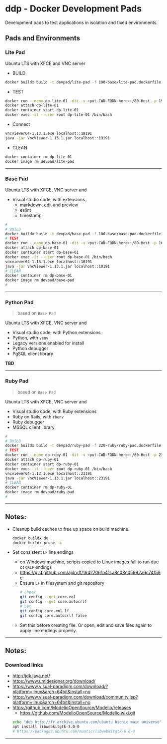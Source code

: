 # ddp - Docker Development Pads

Development pads to test applications in isolation and fixed environments.

## Pads and Environments

### Lite Pad
Ubuntu LTS with XFCE and VNC server

- BUILD
```sh
docker buildx build -t devpad/lite-pad -f 100-base/lite-pad.dockerfile 100-base
```
- TEST
```sh
docker run --name dp-lite-01 -dit -v <put-CWD-FQDN-here>:/80-Host -p 19110:10010 -p 19120:10020 -p 19191:10101 devpad/lite-pad
docker attach dp-lite-01
docker container start dp-lite-01
docker exec -it --user root dp-lite-01 /bin/bash
```
- Connect
```sh
vncviewer64-1.13.1.exe localhost::19191
java -jar VncViewer-1.13.1.jar localhost::19191
```

- CLEAN
```sh
docker container rm dp-lite-01
docker image rm devpad/lite-pad
```

***

### Base Pad
Ubuntu LTS with XFCE, VNC server and 
- Visual studio code, with extensions
	- markdown, edit and preview
	- eslint
	- timestamp

```sh
# 
# BUILD
docker buildx build -t devpad/base-pad -f 100-base/base-pad.dockerfile 100-base
# TEST
docker run --name dp-base-01 -dit -v <put-CWD-FQDN-here>:/80-Host -p 10110:10010 -p 10120:10020 -p 10191:10101 devpad/base-pad
docker attach dp-base-01
docker container start dp-base-01
docker exec -it --user root dp-base-01 /bin/bash
vncviewer64-1.13.1.exe localhost::10191
java -jar VncViewer-1.13.1.jar localhost::10191
# CLEAN
docker container rm dp-base-01
docker image rm devpad/base-pad
# 
```

***

### Python Pad
> based on `Base Pad`

Ubuntu LTS with XFCE, VNC server and 
- Visual studio code, with Python extensions
- Python, with `venv`
- Legacy versions enabled for install
- Python debugger
- PgSQL client library

**TBD**

***

### Ruby Pad
> based on `Base Pad`

Ubuntu LTS with XFCE, VNC server and 
- Visual studio code, with Ruby extensions
- Ruby on Rails, with `rbenv`
- Ruby debugger
- MSSQL client library

```sh
# 
# BUILD
docker buildx build -t devpad/ruby-pad -f 220-ruby/ruby-pad.dockerfile 220-ruby
# TEST
docker run --name dp-ruby-01 -dit -v <put-CWD-FQDN-here>:/80-Host -p 23110:10010 -p 23120:10020 -p 23130:3000 -p 23191:10101 devpad/ruby-pad
docker attach dp-ruby-01
docker container start dp-ruby-01
docker exec -it --user root dp-ruby-01 /bin/bash
vncviewer64-1.13.1.exe localhost::23191
java -jar VncViewer-1.13.1.jar localhost::23191
# CLEAN
docker container rm dp-ruby-01
docker image rm devpad/ruby-pad
# 
```

***

## Notes:
- Cleanup build caches to free up space on build machine.
	```sh
	docker buildx du
	docker buildx prune -a
	```

- Set consistent `LF` line endings
	- on Windows machine, scripts copied to Linux images fail to run due ot `CRLF` endings
	- https://gist.github.com/ajdruff/16427061a41ca8c08c05992a6c74f59e
	- Ensure `LF` in filesystem and git repository
		```sh
		# Check
		git config --get core.eol
		git config --get core.autocrlf
		# Set
		git config core.eol lf
		git config core.autocrlf false
		```
	- Set this before creating file. Or open, edit and save files again to apply line endings properly.

***


## Notes:

### Download links
- http://jdk.java.net/
- https://www.umldesigner.org/download/
- https://www.visual-paradigm.com/download/?platform=linux&arch=64bit&install=no
- https://www.visual-paradigm.com/download/community.jsp?platform=linux&arch=64bit&install=no
- https://github.com/ModelioOpenSource/Modelio/releases
	- https://github.com/ModelioOpenSource/Modelio.wiki.git
	```sh
	echo "deb http://fr.archive.ubuntu.com/ubuntu bionic main universe" | tee -a /etc/apt/sources.list
	apt install libwebkitgtk-3.0-0
	# https://packages.ubuntu.com/mantic/libwebkitgtk-6.0-4
	```

***
